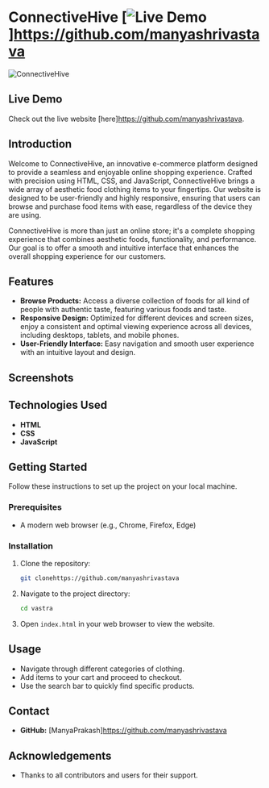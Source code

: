 # ConnectiveHive [![Live Demo](https://img.shields.io/badge/Live%20Demo-Visit-blue)]https://github.com/manyashrivastava

![ConnectiveHive]("https://th.bing.com/th/id/OIP.VbXnQ_scyen5aROdC2h59wHaHa?rs=1&pid=ImgDetMain")

## Live Demo

Check out the live website [here]https://github.com/manyashrivastava.

## Introduction

Welcome to ConnectiveHive, an innovative e-commerce platform designed to provide a seamless and enjoyable online shopping experience. Crafted with precision using HTML, CSS, and JavaScript, ConnectiveHive brings a wide array of aesthetic food clothing items to your fingertips. Our website is designed to be user-friendly and highly responsive, ensuring that users can browse and purchase food items with ease, regardless of the device they are using.

ConnectiveHive is more than just an online store; it's a complete shopping experience that combines aesthetic foods, functionality, and performance. Our goal is to offer a smooth and intuitive interface that enhances the overall shopping experience for our customers.

## Features

- **Browse Products:** Access a diverse collection of foods for all kind of people with authentic taste, featuring various foods and taste.
- **Responsive Design:** Optimized for different devices and screen sizes, enjoy a consistent and optimal viewing experience across all devices, including desktops, tablets, and mobile phones.
- **User-Friendly Interface:** Easy navigation and smooth user experience with an intuitive layout and design.

## Screenshots


## Technologies Used

- **HTML**
- **CSS**
- **JavaScript**

## Getting Started

Follow these instructions to set up the project on your local machine.

### Prerequisites

- A modern web browser (e.g., Chrome, Firefox, Edge)

### Installation

1. Clone the repository:
    ```sh
    git clonehttps://github.com/manyashrivastava
    ```

2. Navigate to the project directory:
    ```sh
    cd vastra
    ```

3. Open `index.html` in your web browser to view the website.

## Usage

- Navigate through different categories of clothing.
- Add items to your cart and proceed to checkout.
- Use the search bar to quickly find specific products.

## Contact

- **GitHub:** [ManyaPrakash]https://github.com/manyashrivastava

## Acknowledgements

- Thanks to all contributors and users for their support.

